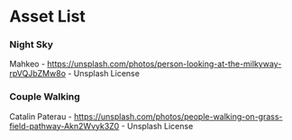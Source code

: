 # Asset List
### Night Sky
Mahkeo - https://unsplash.com/photos/person-looking-at-the-milkyway-rpVQJbZMw8o - Unsplash License
### Couple Walking
Catalin Paterau - https://unsplash.com/photos/people-walking-on-grass-field-pathway-Akn2Wvyk3Z0 - Unsplash License